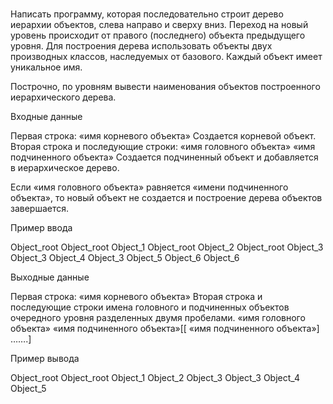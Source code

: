 # 
Написать программу, которая последовательно строит дерево иерархии объектов, слева направо и сверху вниз. Переход на новый уровень происходит от правого (последнего) объекта предыдущего уровня. Для построения дерева использовать объекты двух производных классов, наследуемых от базового. Каждый объект имеет уникальное имя.

Построчно, по уровням вывести наименования объектов построенного иерархического дерева.

Входные данные

Первая строка:
«имя корневого объекта»
Создается корневой объект.
Вторая строка и последующие строки:
«имя головного объекта» «имя подчиненного объекта»
Создается подчиненный объект и добавляется в иерархическое дерево.

Если «имя головного объекта» равняется «имени подчиненного объекта», то новый объект не создается и построение дерева объектов завершается.

Пример ввода

Object_root
Object_root Object_1
Object_root Object_2
Object_root Object_3
Object_3 Object_4
Object_3 Object_5
Object_6 Object_6

Выходные данные

Первая строка:
«имя корневого объекта»
Вторая строка и последующие строки имена головного и подчиненных объектов очередного уровня разделенных двумя пробелами.
«имя головного объекта» «имя подчиненного объекта»[[ «имя подчиненного объекта»] …….]

Пример вывода

Object_root
Object_root Object_1 Object_2 Object_3
Object_3 Object_4 Object_5
